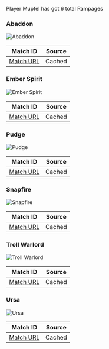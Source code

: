 Player Mupfel has got 6 total Rampages

### Abaddon
![Abaddon](https://cdn.cloudflare.steamstatic.com/apps/dota2/images/dota_react/heroes/abaddon.png)

| Match ID | Source |
|----------|--------|
| [Match URL](https://www.opendota.com/matches/4123548638) | Cached |

### Ember Spirit
![Ember Spirit](https://cdn.cloudflare.steamstatic.com/apps/dota2/images/dota_react/heroes/ember_spirit.png)

| Match ID | Source |
|----------|--------|
| [Match URL](https://www.opendota.com/matches/3814988455) | Cached |

### Pudge
![Pudge](https://cdn.cloudflare.steamstatic.com/apps/dota2/images/dota_react/heroes/pudge.png)

| Match ID | Source |
|----------|--------|
| [Match URL](https://www.opendota.com/matches/5086224038) | Cached |

### Snapfire
![Snapfire](https://cdn.cloudflare.steamstatic.com/apps/dota2/images/dota_react/heroes/snapfire.png)

| Match ID | Source |
|----------|--------|
| [Match URL](https://www.opendota.com/matches/5231786877) | Cached |

### Troll Warlord
![Troll Warlord](https://cdn.cloudflare.steamstatic.com/apps/dota2/images/dota_react/heroes/troll_warlord.png)

| Match ID | Source |
|----------|--------|
| [Match URL](https://www.opendota.com/matches/4858576020) | Cached |

### Ursa
![Ursa](https://cdn.cloudflare.steamstatic.com/apps/dota2/images/dota_react/heroes/ursa.png)

| Match ID | Source |
|----------|--------|
| [Match URL](https://www.opendota.com/matches/2685986024) | Cached |

